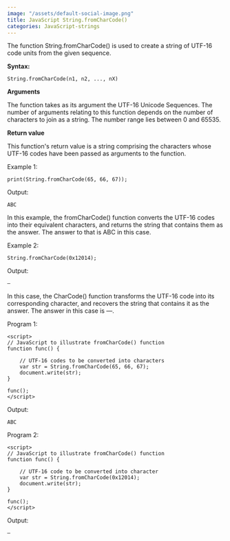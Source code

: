```yaml
---
image: "/assets/default-social-image.png"
title: JavaScript String.fromCharCode()
categories: JavaScript-strings
---
```


The function String.fromCharCode() is used to create a string of UTF-16 code units from the given sequence.

**Syntax:**

`String.fromCharCode(n1, n2, ..., nX)`

**Arguments**

The function takes as its argument the UTF-16 Unicode Sequences. The number of arguments relating to this function depends on the number of characters to join as a string. The number range lies between 0 and 65535.

**Return value**

This function's return value is a string comprising the characters whose UTF-16 codes have been passed as arguments to the function.

Example 1:

`print(String.fromCharCode(65, 66, 67));  `

Output:

`ABC`

In this example, the fromCharCode() function converts the UTF-16 codes into their equivalent characters, and returns the string that contains them as the answer. The answer to that is ABC in this case.

Example 2:

`String.fromCharCode(0x12014);`

Output:

`—`

In this case, the CharCode() function transforms the UTF-16 code into its corresponding character, and recovers the string that contains it as the answer. The answer in this case is —.

Program 1:

```
<script> 
// JavaScript to illustrate fromCharCode() function 
function func() { 
  
    // UTF-16 codes to be converted into characters 
    var str = String.fromCharCode(65, 66, 67); 
    document.write(str); 
} 
  
func(); 
</script> 
```

Output:

`ABC`

Program 2:

```
<script> 
// JavaScript to illustrate fromCharCode() function 
function func() { 
  
    // UTF-16 code to be converted into character 
    var str = String.fromCharCode(0x12014); 
    document.write(str);  
} 
  
func(); 
</script> 
```

Output:

`—`